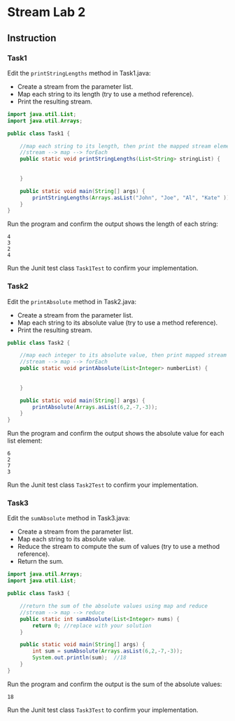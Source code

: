 # Stream Lab 2

## Instruction

### Task1

Edit the `printStringLengths` method in Task1.java:
 
- Create a stream from the parameter list.
- Map each string to its length (try to use a method reference).
- Print the resulting stream.

```java
import java.util.List;
import java.util.Arrays;

public class Task1 {

    //map each string to its length, then print the mapped stream elements
    //stream --> map --> forEach
    public static void printStringLengths(List<String> stringList) {
        
        
    }

    public static void main(String[] args) {
        printStringLengths(Arrays.asList("John", "Joe", "Al", "Kate" ));
    }
}
```

Run the program and confirm the output shows the length of each string:

```text
4
3
2
4
```

Run the Junit test class `Task1Test` to confirm your implementation.


### Task2

Edit the `printAbsolute` method in Task2.java:

- Create a stream from the parameter list.
- Map each string to its absolute value (try to use a method reference).
- Print the resulting stream.

```java
public class Task2 {

    //map each integer to its absolute value, then print mapped stream elements
    //stream --> map --> forEach
    public static void printAbsolute(List<Integer> numberList) {
         
        
    }

    public static void main(String[] args) {
        printAbsolute(Arrays.asList(6,2,-7,-3));
    }
}
```

Run the program and confirm the output shows the absolute value for each list element:

```text
6
2
7
3
```

Run the Junit test class `Task2Test` to confirm your implementation.


### Task3

Edit the `sumAbsolute` method in Task3.java:

- Create a stream from the parameter list.
- Map each string to its absolute value.
- Reduce the stream to compute the sum of values (try to use a method reference).
- Return the sum.

```java
import java.util.Arrays;
import java.util.List;

public class Task3 {

    //return the sum of the absolute values using map and reduce
    //stream --> map --> reduce
    public static int sumAbsolute(List<Integer> nums) {
        return 0; //replace with your solution
    }

    public static void main(String[] args) {
        int sum = sumAbsolute(Arrays.asList(6,2,-7,-3));
        System.out.println(sum);  //18
    }
}
```

Run the program and confirm the output is the sum of the absolute values:

```text
18
```

Run the Junit test class `Task3Test` to confirm your implementation.
